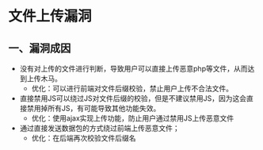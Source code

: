 # 文件上传漏洞

## 一、漏洞成因

- 没有对上传的文件进行判断，导致用户可以直接上传恶意php等文件，从而达到上传木马。
  - 优化：可以进行前端对文件后缀校验，禁止用户上传不合法文件。
- 直接禁用JS可以绕过JS对文件后缀的校验，但是不建议禁用JS，因为这会直接禁用掉所有JS，有可能导致其他功能失效。
  - 优化：使用ajax实现上传功能，防止用户通过禁用JS上传恶意文件
- 通过直接发送数据包的方式绕过前端上传恶意文件；
  - 优化：在后端再次校验文件后缀名